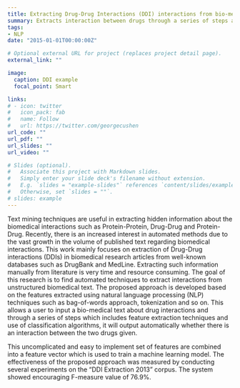 ```yaml
---
title: Extracting Drug-Drug Interactions (DDI) interactions from bio-medical literature.
summary: Extracts interaction between drugs through a series of steps automatically using Natural Language Processing (NLP) techniques.
tags:
- NLP
date: "2015-01-01T00:00:00Z"

# Optional external URL for project (replaces project detail page).
external_link: ""

image:
  caption: DDI example
  focal_point: Smart

links:
# - icon: twitter
#   icon_pack: fab
#   name: Follow
#   url: https://twitter.com/georgecushen
url_code: ""
url_pdf: ""
url_slides: ""
url_video: ""

# Slides (optional).
#   Associate this project with Markdown slides.
#   Simply enter your slide deck's filename without extension.
#   E.g. `slides = "example-slides"` references `content/slides/example-slides.md`.
#   Otherwise, set `slides = ""`.
# slides: example
---
```


Text mining techniques are useful in extracting hidden information about the biomedical interactions such as Protein-Protein, Drug-Drug and Protein-Drug. Recently, there
is an increased interest in automated methods due to the vast growth in the volume of published text regarding biomedical interactions. This work mainly focuses on extraction of Drug-Drug interactions (DDIs) in biomedical research articles from well-known databases such as DrugBank and MedLine. Extracting such information manually from literature is very time and resource consuming. The goal of this research is to find automated techniques to extract interactions from unstructured biomedical text. The proposed approach is developed based on the features extracted using natural language processing (NLP) techniques such as bag-of-words approach, tokenization and so on. This allows a user to input a bio-medical text about drug interactions and through a series of steps which includes feature extraction techniques and use of classification algorithms, it will output automatically whether there is an interaction between the two drugs given.

This uncomplicated and easy to implement set of features are combined into a feature vector which is used to train a machine learning model. The effectiveness of the proposed approach was measured by conducting several experiments on the “DDI Extraction 2013” corpus. The system showed encouraging F-measure value of 76.9%.
